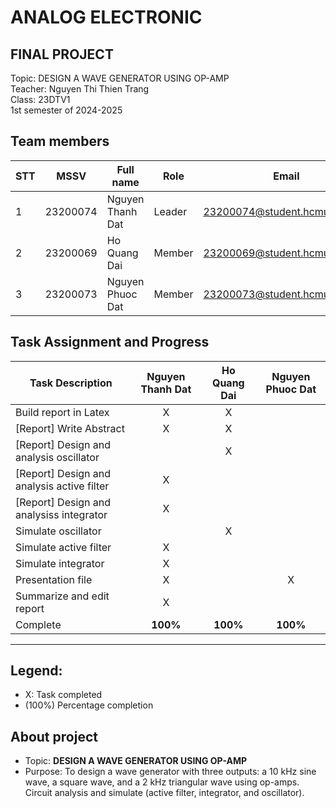 # ANALOG ELECTRONIC
<h2>FINAL PROJECT</h2>
Topic:  DESIGN A WAVE GENERATOR USING OP-AMP<br>
Teacher: Nguyen Thi Thien Trang <br>
Class: 23DTV1<br>
1st semester of 2024-2025 <br>

## Team members
| STT | MSSV | Full name | Role | Email |
| --- | --- | --- | --- | --- |
| 1 | 23200074 | Nguyen Thanh Dat | Leader | 23200074@student.hcmus.edu.vn |
| 2 | 23200069 | Ho Quang Dai | Member |  23200069@student.hcmus.edu.vn |
| 3 | 23200073 | Nguyen Phuoc Dat | Member | 23200073@student.hcmus.edu.vn |

## Task Assignment and Progress

| Task Description                                     | Nguyen Thanh Dat | Ho Quang Dai | Nguyen Phuoc Dat |
|------------------------------------------------------|:------------------:|:---------------:|:-------------:|
| Build report in Latex                                | <center>X</center> | <center>X</center> | <center> </center> |
| [Report] Write Abstract                              | <center>X</center> | <center>X</center> | <center> </center> |
| [Report] Design and analysis oscillator                             | <center> </center> | <center>X</center> | <center> </center> |
| [Report] Design and analysis active filter                            | <center>X</center> | <center> </center> | <center> </center> |
| [Report] Design and analysiss integrator                             | <center>X</center> | <center> </center> | <center> </center> |
| Simulate oscillator                           | <center> </center> | <center>X</center> | <center> </center> |
| Simulate active filter                             | <center>X</center> | <center> </center> | <center> </center> |
| Simulate integrator                            | <center>X</center> | <center> </center> | <center> </center> |
| Presentation file                            | <center>X</center> | <center> </center> | <center>X</center> |
| Summarize and edit report                            | <center>X</center> | <center> </center> | <center> </center> |
| Complete                                             | <center>**100%**</center>    | <center>**100%**</center> | <center>**100%**</center>   |



---
## Legend:
- X: Task completed
- (100%) Percentage completion


## About  project
* Topic: **DESIGN A WAVE GENERATOR USING OP-AMP**
* Purpose: To design a wave generator with three outputs: a 10 kHz sine wave, a square wave, and a
2 kHz triangular wave using op-amps. Circuit analysis and simulate (active filter, integrator, and oscillator).
